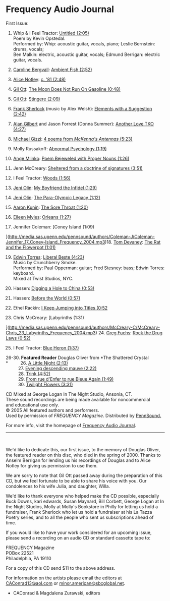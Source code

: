 Frequency Audio Journal
=======================

  
  
First Issue:

1. Whip & I Feel Tractor: [Untitled
(2:05)](http://media.sas.upenn.edu/pennsound/authors/Opstedal/Opstedal-Kevin_01_Untitled_Frequency_2004.mp3)  
Poem by Kevin Opstedal.  
Performed by: Whip: acoustic guitar, vocals, piano; Leslie Bernstein: drums,
vocals;  
Ben Malkin: electric, acoustic guitar, vocals; Edmund Berrigan: electric guitar,
vocals.  
  
2. [Caroline Bergvall](http://writing.upenn.edu/pennsound/x/Bergvall.php): [Ambient Fish
(2:52)](http://media.sas.upenn.edu/pennsound/authors/Bergvall/Bergvall-Caroline_02_Ambient-Fish_Frequency_2004.mp3)

3. [Alice Notley](http://writing.upenn.edu/pennsound/x/Notley.php): [c.
'81 (2:48)](http://media.sas.upenn.edu/pennsound/authors/Notley/Notley-Alice_03_c-81_Frequency_2004.mp3)  
  
4. [Gil Ott](http://writing.upenn.edu/pennsound/x/Ott.php): [The
Moon Does Not Run On Gasoline (0:48)](http://media.sas.upenn.edu/pennsound/authors/Ott/Ott-Gil_04_Moon-does-not-run-on-Gas_Frequency_2004.mp3)

5. [Gil Ott](http://writing.upenn.edu/pennsound/x/Ott.php): [Stingere
(2:09)](http://media.sas.upenn.edu/pennsound/authors/Ott/Ott-Gil_05_Stingere_Frequency_2004.mp3)  
  
6. [Frank Sherlock](http://writing.upenn.edu/pennsound/x/Sherlock.html) (music by Alex Welsh): [Elements
with a Suggestion (2:42)](http://media.sas.upenn.edu/pennsound/authors/Sherlock/Sherlock-Frank_06_Elements-w-Suggestion_Frequency_2004.mp3)  
  
7. [Alan Gilbert](http://writing.upenn.edu/pennsound/x/Gilbert.php) and Jason Forrest (Donna Summer): [Another
Love TKO (4:27)](http://media.sas.upenn.edu/pennsound/authors/Gilbert/Gilbert-Alan_07_Jason-Forrest_Another-Love-TKO_Frequency_2004.mp3)  
  
8. [Michael Gizzi](http://writing.upenn.edu/pennsound/x/Gizzi-M.php): [4
poems from *McKenna's Antennas* (5:23)](http://media.sas.upenn.edu/pennsound/authors/Gizzi-M/Gizzi-Michael_08_frm-McKennas-Antennas_Frequency_2004.mp3)  
  
9. Molly Russakoff: [Abnormal
Psychology (1:19)](http://media.sas.upenn.edu/pennsound/authors/Russakoff/Russakoff-Molly_09_Abnormal-Psychology_Frequency_2004.mp3)  
  
10. [Ange Mlinko](http://writing.upenn.edu/pennsound/x/Mlinko.php): [Poem
Bejeweled with Proper Nouns (1:26)](http://media.sas.upenn.edu/pennsound/authors/Mlinko/Mlinko-Ange_10_Poem-Bejeweled-w-Prper-Nouns_Frequency_2004.mp3)  
  
11. Jenn McCreary: [Sheltered
from a doctrine of signatures (3:51)](http://media.sas.upenn.edu/pennsound/authors/McCreary/McCreary-Jenn_11_Sheltrd-frm-doctrine-of-signatures_Frequency_2004.mp3)  
  
12. I Feel Tractor: [Woods
(1:56)](http://media.sas.upenn.edu/pennsound/groups/I-Feel-Tractor/I-Feel-Tractor_12_Woods_Frequency_2004.mp3)  
  
13. [Jeni Olin](http://writing.upenn.edu/pennsound/x/Olin.php): [My
Boyfriend the Infidel (1:29)](http://media.sas.upenn.edu/pennsound/authors/Olin/Olin-Jeni_13_My-Boyfrnd-Infidel_Frequency_2004.mp3)

14. [Jeni Olin](http://writing.upenn.edu/pennsound/x/Olin.php): [The
Para-Olympic Legacy (1:12)](http://media.sas.upenn.edu/pennsound/authors/Olin/Olin-Jeni_14_Para-Olympic-Legcy_Frequency_2004.mp3)  
  
15. [Aaron Kunin](http://writing.upenn.edu/pennsound/x/Kunin.php): [The
Sore Throat (1:20)](http://media.sas.upenn.edu/pennsound/authors/Kunin/Kunin-Aaron_15_Sore-Throat_Frequency_2004.mp3)

16. [Eileen Myles](http://writing.upenn.edu/pennsound/x/Myles.php): [Orleans (1:27)](http://media.sas.upenn.edu/pennsound/authors/Myles/Myles-Eileen_16_Orleans_Frequency_2004.mp3)

17. Jennifer Coleman: [Coney Island
(1:09)  
  
](http://media.sas.upenn.edu/pennsound/authors/Coleman-J/Coleman-Jennifer_17_Coney-Island_Frequency_2004.mp3)18. [Tom Devaney](http://writing.upenn.edu/pennsound/x/Devaney.php): [The
Rat and the Flowerpot (1:01)](http://media.sas.upenn.edu/pennsound/authors/Devaney/Devaney-Tom_18_Rat-and-Flwrpot_Frequency_2004.mp3)  
  
19. [Edwin Torres](http://writing.upenn.edu/pennsound/x/Torres.html): [Liberal Beste
(4:23)](http://media.sas.upenn.edu/pennsound/authors/TOrres/Torres-Edwin_19_Liberal-Beste_Frequency_2004.mp3)  
Music by Crunchberry Smoke.  
Performed by: Paul Opperman: guitar; Fred Stesney: bass; Edwin Torres: keyboard.  
Mixed at Twist Studios, NYC.

20. Hassen: [Digging
a Hole to China (0:53)](http://media.sas.upenn.edu/pennsound/authors/Hassen/Hassen_20_Digging-Hole-2-China_Frequency_2004.mp3)

21. Hassen: [Before
the World (0:57)](http://media.sas.upenn.edu/pennsound/authors/Hassen/Hassen_21_Bfore-the-Wrld_Frequency_2004.mp3)

22. Ethel Rackin: [I
Keep Jumping into Titles (0:52](http://media.sas.upenn.edu/pennsound/authors/rackin/Rackin-Ethel_22_I-Keep-Jumpng-in2-Titles_Frequency_2004.mp3)

23. Chris McCreary: [Labyrinths
(1:31)  
  
](http://media.sas.upenn.edu/pennsound/authors/McCreary-C/McCreary-Chris_23_Labyrinths_Frequency_2004.mp3) 24. [Greg Fuchs](http://writing.upenn.edu/pennsound/x/Fuchs.php): [Rock the Drug Laws
(0:52)](http://media.sas.upenn.edu/pennsound/authors/Fuchs/Fuchs-Greg_24_Rock-Drug-Laws_Frequency_2004.mp3)

25. I Feel Tractor: [Blue Heron
(1:37)](http://media.sas.upenn.edu/pennsound/groups/I-Feel-Tractor/I-Feel-Tractor_25_Blue-Heron_Frequency_2004.mp3)

26-30. **Featured Reader** Douglas Oliver from *The Shattered Crystal  
*          26. [A Little Night
(2:13)](http://media.sas.upenn.edu/pennsound/authors/Oliver-D/Oliver-Douglas_26_Little-Night_Frequency_2004.mp3)  
          27. [Evening
descending mauve (2:22)](http://media.sas.upenn.edu/pennsound/authors/Oliver-D/Oliver-Douglas_27_Evning-descndng-mauve_Frequency_2004.mp3)  
          28. [Trink (4:52)](http://media.sas.upenn.edu/pennsound/authors/Oliver-D/Oliver-Douglas_28_Trink_Frequency_2004.mp3)  
          29. [From
rue d'Enfer to rue Bleue Again (1:49)](http://media.sas.upenn.edu/pennsound/authors/Oliver-D/Oliver-Douglas_29_Frm-ru-dEnfer-2-ru-Bleue-Agn_Frequency_2004.mp3)  
          30. [Twilight
Flowers (3:31)](http://media.sas.upenn.edu/pennsound/authors/Oliver-D/Oliver-Douglas_30_Twilght-Flwrs_Frequency_2004.mp3)

  
CD Mixed at George Logan In The Night Studio, Ansonia, CT.  
These sound recordings are being
made available for noncommercial  
and educational use only.  
© 2005 All featured authors and performers.  
Used by permission of *FREQUENCY Magazine*. Distributed
by [PennSound.](../index.html)

For more info, visit the homepage of [Frequency Audio Journal](http://frequencymagazine.blogspot.com/).

------------------------------------------------------------------------

 

We'd like to dedicate this, our first issue, to the memory of Douglas
Oliver, the featured reader on this disc, who died in the spring of 2000.
Thanks to Anselm Berrigan for lending us his recordings of Douglas and
to Alice Notley for giving us permission to use them.

We are sorry to note that Gil Ott passed away during the preparation
of this CD, but we feel fortunate to be able to share his voice with you.
Our condolences to his wife Julia, and daughter, Willa.

We'd like to thank everyone who helped make the CD possible, especially
Buck Downs, kari edwards, Susan Maynard, Bill Corbett, George Logan at
In the Night Studios, Molly at Molly's Bookstore in Philly for letting
us hold a fundraiser, Frank Sherlock who let us hold a fundraiser at his
La Tazza Poetry series, and to all the people who sent us subscriptions
ahead of time.

If you would like to have your work considered for an upcoming issue,
please send a recording on an audio CD or standard cassette tape to:

FREQUENCY Magazine  
POBox 22521  
Philadelphia, PA 19110

For a copy of this CD send $11 to the above address.

For information on the artists please email the editors at CAConrad13@aol.com or minor.american@sbcglobal.net.

- CAConrad & Magdalena Zurawski, editors
